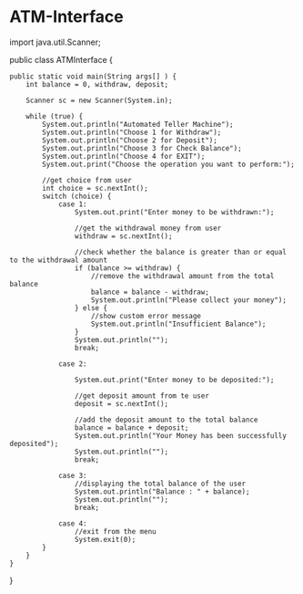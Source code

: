 # ATM-Interface


import java.util.Scanner;

public class ATMInterface {
     
    public static void main(String args[] ) {
        int balance = 0, withdraw, deposit;
        
        Scanner sc = new Scanner(System.in);

        while (true) {
            System.out.println("Automated Teller Machine");
            System.out.println("Choose 1 for Withdraw");
            System.out.println("Choose 2 for Deposit");
            System.out.println("Choose 3 for Check Balance");
            System.out.println("Choose 4 for EXIT");
            System.out.print("Choose the operation you want to perform:");

            //get choice from user  
            int choice = sc.nextInt();
            switch (choice) {
                case 1:
                    System.out.print("Enter money to be withdrawn:");

                    //get the withdrawal money from user  
                    withdraw = sc.nextInt();

                    //check whether the balance is greater than or equal to the withdrawal amount  
                    if (balance >= withdraw) {
                        //remove the withdrawal amount from the total balance  
                        balance = balance - withdraw;
                        System.out.println("Please collect your money");
                    } else {
                        //show custom error message   
                        System.out.println("Insufficient Balance");
                    }
                    System.out.println("");
                    break;

                case 2:

                    System.out.print("Enter money to be deposited:");

                    //get deposit amount from te user  
                    deposit = sc.nextInt();

                    //add the deposit amount to the total balance  
                    balance = balance + deposit;
                    System.out.println("Your Money has been successfully deposited");
                    System.out.println("");
                    break;

                case 3:
                    //displaying the total balance of the user  
                    System.out.println("Balance : " + balance);
                    System.out.println("");
                    break;

                case 4:
                    //exit from the menu  
                    System.exit(0);
            }
        }
    }
}
